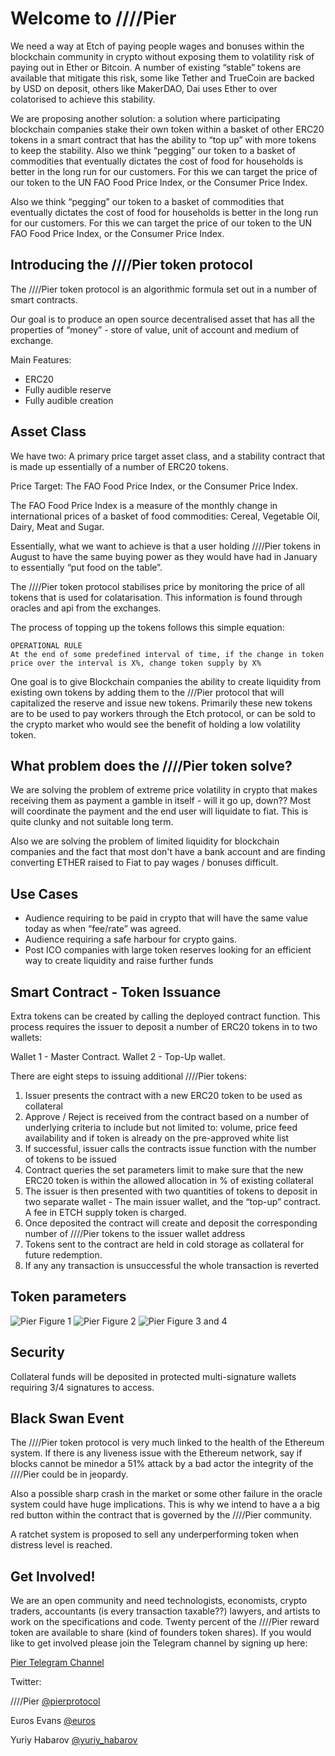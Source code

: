 # Welcome to ////Pier

We need a way at Etch of paying people wages and bonuses within the blockchain community in crypto without exposing them to volatility risk of paying out in Ether or Bitcoin. A number of existing “stable” tokens are available that mitigate this risk, some like Tether and TrueCoin are backed by USD on deposit, others like MakerDAO, Dai uses Ether to over colatorised to achieve this stability.

We are proposing another solution: a solution where participating blockchain companies stake their own token within a basket of other ERC20 tokens in a smart contract that has the ability to “top up” with more tokens to keep the stability.
Also we think “pegging” our token to a basket of commodities that eventually dictates the cost of food for households is better in the long run for our customers. For this we can target the price of our token to the UN FAO Food Price Index, or the Consumer Price Index.

Also we think “pegging” our token to a basket of commodities that eventually dictates the cost of food for households is better in the long run for our customers. For this we can target the price of our token to the UN FAO Food Price Index, or the Consumer Price Index.

## Introducing the ////Pier token protocol

The ////Pier token protocol is an algorithmic formula set out in a number of smart contracts.

Our goal is to produce an open source decentralised asset that has all the properties of “money” - store of value, unit of account and medium of exchange.

Main Features:

- ERC20
- Fully audible reserve
- Fully audible creation

## Asset Class

We have two: A primary price target asset class, and a stability contract that is made up essentially of a number of ERC20 tokens. 

Price Target: The FAO Food Price Index, or the Consumer Price Index.

The FAO Food Price Index is a measure of the monthly change in international prices of a basket of food commodities: Cereal, Vegetable Oil, Dairy, Meat and Sugar.

Essentially, what we want to achieve is that a user holding ////Pier tokens in August to have the same buying power as they would have had in January to essentially “put food on the table”. 

The ////Pier token protocol stabilises price by monitoring the price of all tokens that is used for colatarisation. This information is found through oracles and api from the exchanges. 

The process of topping up the tokens follows this simple equation:

```
OPERATIONAL RULE
At the end of some predefined interval of time, if the change in token price over the interval is X%, change token supply by X%
```
One goal is to give Blockchain companies the ability to create liquidity from existing own tokens by adding them to the ///Pier protocol that will capitalized the reserve and issue new tokens. Primarily these new tokens are to be used to pay workers through the Etch protocol, or can be sold to the crypto market who would see the benefit of holding a low volatility token.

## What problem does the ////Pier token solve?

We are solving the problem of extreme price volatility in crypto that makes receiving them as payment a gamble in itself - will it go up, down?? Most will coordinate the payment and the end user will liquidate to fiat. This is quite clunky and not suitable long term. 

Also we are solving the problem of limited liquidity for blockchain companies and the fact that most don't have a bank account and are finding converting ETHER raised to Fiat to pay wages / bonuses difficult. 

## Use Cases


- Audience requiring to be paid in crypto that will have the same value today as when “fee/rate” was agreed.
- Audience requiring a safe harbour for crypto gains. 
- Post ICO companies with large token reserves looking for an efficient way to create liquidity and raise further funds

## Smart Contract - Token Issuance

Extra tokens can be created by calling the deployed contract function.  This process requires the issuer to deposit a number of ERC20 tokens in to two wallets:
 
Wallet 1 - Master Contract.
Wallet 2 - Top-Up wallet.

There are eight steps to issuing additional ////Pier tokens:

1. Issuer presents the contract with a new ERC20 token to be used as collateral
2. Approve  / Reject is received from the contract based on a number of underlying criteria to include but not limited to: volume, price feed availability and if token is already on the pre-approved white list
3. If successful, issuer calls the contracts issue function with the number of tokens to be issued 
4. Contract queries the set parameters limit to make sure that the new ERC20 token is within the allowed allocation in % of existing collateral 
5. The issuer is then presented with two quantities of tokens to deposit in two separate wallet - The main issuer wallet, and the “top-up” contract. A fee in ETCH supply token is charged.
6. Once deposited the contract will create and deposit the corresponding number of ////Pier tokens to the issuer wallet address
7. Tokens sent to the contract are held in cold storage as collateral for future redemption.
8. If any any transaction is unsuccessful the whole transaction is reverted

## Token parameters

![Pier Figure 1](https://github.com/pierprotocol/pier-smartcontracts/blob/master/Pier_figure_1.png)
![Pier Figure 2](https://github.com/pierprotocol/pier-smartcontracts/blob/master/Pier_figure_2.png)
![Pier Figure 3 and 4](https://github.com/pierprotocol/pier-smartcontracts/blob/master/Pier_Figure_3_4.png)

## Security

Collateral funds will be deposited in protected multi-signature wallets requiring 3/4 signatures to access. 

## Black Swan Event

The ////Pier token protocol is very much linked to the health of the Ethereum system. If there is any liveness issue with the Ethereum network, say if  blocks cannot be minedor a  51% attack by a bad actor the integrity of the ////Pier could be in jeopardy.	

Also a possible sharp crash in the market or some other failure in the oracle system could have huge implications. This is why we intend to have a a big red button within the contract that is governed by the ////Pier community.

A ratchet system is proposed to sell any underperforming token when distress level is reached. 

## Get Involved!

We are an open community and need technologists, economists, crypto traders, accountants (is every transaction taxable??) lawyers, and artists to work on the specifications and code. Twenty percent of the ////Pier reward token are available to share (kind of founders token shares). If you would like to get involved please join the Telegram channel by signing up here:

[Pier Telegram Channel](https://t.me/joinchat/Gd5CvUakS9f4ZVnGSJuwaQ)
 
Twitter:

////Pier [@pierprotocol](https://twitter.com/pierprotocol)

Euros Evans [@euros](https://twitter.com/euros)

Yuriy Habarov [@yuriy_habarov](https://twitter.com/yuriy_habarov)		 	 	 		




